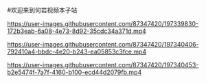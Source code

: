 #欢迎来到何岩视频本子站


https://user-images.githubusercontent.com/87347420/197339830-172b3eab-6a08-4e73-8d92-35cdc34a371d.mp4

https://user-images.githubusercontent.com/87347420/197340406-792410a4-bbdc-4e20-b243-ea05853c3fce.mp4

https://user-images.githubusercontent.com/87347420/197340453-b2e5474f-7a7f-4160-b100-ecd44d2079fb.mp4
